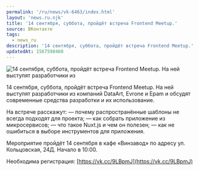```yaml
---
permalink: '/ru/news/vk-6463/index.html'
layout: 'news.ru.njk'
title: '14 сентября, суббота, пройдёт встреча Frontеnd Meetup.'
source: ВКонтакте
tags:
  - news_ru
description: '14 сентября, суббота, пройдёт встреча Frontеnd Meetup.'
updatedAt: 1567598460
---
```

![14 сентября, суббота, пройдёт встреча Frontеnd Meetup. На ней выступят разработчики из](https://sun9-18.userapi.com/impf/c854028/v854028868/e2625/EI_mZGYXxf0.jpg?size=1280x877&quality=96&sign=412b36b745206775ba694882eacd756a&c_uniq_tag=J8HsqHeQbjgx_malkBKji-hifpyqHGiCy_XEoBye2Pk&type=album)

14 сентября, суббота, пройдёт встреча Frontеnd Meetup. На ней выступят разработчики из компаний DataArt, Evrone и Epam и обсудят современные средства разработки и их использование.

На встрече расскажут:
— почему распространённые шаблоны не всегда подходят для проекта;
— как собрать приложение из микросервисов;
— что такое Nuxt.js и чем он полезен;
— как не ошибиться в выборе инструментов для приложения.

Мероприятие пройдёт 14 сентября в кафе «Винзавод» по адресу ул. Кольцовская, 24Д. Начало в 10:00.

Необходима регистрация: [https://vk.cc/9LBpmJ](https://vk.cc/9LBpmJ)
